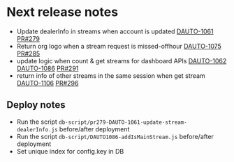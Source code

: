 # Next release notes

- Update dealerInfo in streams when account is updated
[DAUTO-1061](https://dropin.atlassian.net/browse/DAUTO-1061)
[PR#279](https://github.com/dropininc/dropin-auto-api-v1/pull/279)
- Return org logo when a stream request is missed-offhour
[DAUTO-1075](https://dropin.atlassian.net/browse/DAUTO-1075)
[PR#285](https://github.com/dropininc/dropin-auto-api-v1/pull/285)
- update logic when count & get streams for dashboard APIs
[DAUTO-1062](https://dropin.atlassian.net/browse/DAUTO-1062)
[DAUTO-1086](https://dropin.atlassian.net/browse/DAUTO-1086)
[PR#291](https://github.com/dropininc/dropin-auto-api-v1/pull/291)
- return info of other streams in the same session when get stream
[DAUTO-1106](https://dropin.atlassian.net/browse/DAUTO-1106)
[PR#296](https://github.com/dropininc/dropin-auto-api-v1/pull/296)


## Deploy notes
- Run the script `db-script/pr279-DAUTO-1061-update-stream-dealerInfo.js` before/after deployment
- Run the script `db-script/DAUTO1086-addIsMainStream.js` before/after deployment
- Set unique index for config.key in DB
